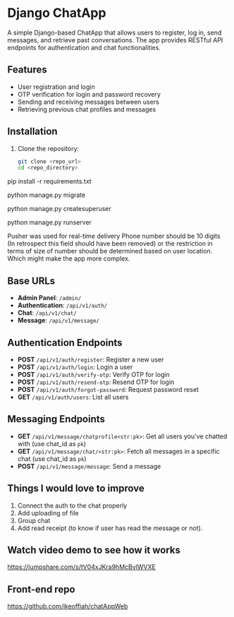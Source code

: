 # Django ChatApp

A simple Django-based ChatApp that allows users to register, log in, send messages, and retrieve past conversations. The app provides RESTful API endpoints for authentication and chat functionalities.

## Features

- User registration and login
- OTP verification for login and password recovery
- Sending and receiving messages between users
- Retrieving previous chat profiles and messages

## Installation

1. Clone the repository:
   ```bash
   git clone <repo_url>
   cd <repo_directory>

pip install -r requirements.txt

python manage.py migrate

python manage.py createsuperuser

python manage.py runserver

Pusher was used for real-time delivery
Phone number should be 10 digits (In retrospect this field should have been removed) or the restriction in terms of size of number should be determined based on user location. Which might make the app more complex.

## Base URLs

- **Admin Panel**: `/admin/`
- **Authentication**: `/api/v1/auth/`
- **Chat**: `/api/v1/chat/`
- **Message**: `/api/v1/message/`

## Authentication Endpoints

- **POST** `/api/v1/auth/register`: Register a new user
- **POST** `/api/v1/auth/login`: Login a user
- **POST** `/api/v1/auth/verify-otp`: Verify OTP for login
- **POST** `/api/v1/auth/resend-otp`: Resend OTP for login
- **POST** `/api/v1/auth/forgot-password`: Request password reset
- **GET** `/api/v1/auth/users`: List all users

## Messaging Endpoints

- **GET** `/api/v1/message/chatprofile<str:pk>`: Get all users you've chatted with (use chat_id as `pk`)
- **GET** `/api/v1/message/chat/<str:pk>`: Fetch all messages in a specific chat (use chat_id as `pk`)
- **POST** `/api/v1/message/message`: Send a message

## Things I would love to improve 

1. Connect the auth to the chat properly
2. Add uploading of file
3. Group chat
4. Add read receipt (to know if user has read the message or not).

## Watch video demo to see how it works
https://jumpshare.com/s/tV04xJKra9hMcBvlWVXE

## Front-end repo
https://github.com/ikeoffiah/chatAppWeb
   
